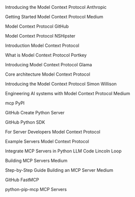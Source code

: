Introducing the Model Context Protocol Anthropic

Getting Started Model Context Protocol Medium

Model Context Protocol GitHub

Model Context Protocol NSHipster

Introduction Model Context Protocol

What is Model Context Protocol Portkey

Introducing Model Context Protocol Glama

Core architecture Model Context Protocol

Introducing the Model Context Protocol Simon Willison

Engineering AI systems with Model Context Protocol Medium

mcp PyPI

GitHub Create Python Server

GitHub Python SDK

For Server Developers Model Context Protocol

Example Servers Model Context Protocol

Integrate MCP Servers in Python LLM Code Lincoln Loop

Building MCP Servers Medium

Step-by-Step Guide Building an MCP Server Medium

GitHub FastMCP

python-pip-mcp MCP Servers

